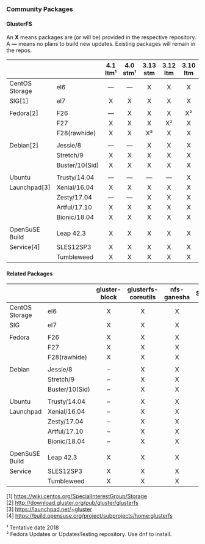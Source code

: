 ### Community Packages

#### GlusterFS

An **X** means packages are (or will be) provided in the respective repository.  
A **—** means no plans to build new updates. Existing packages will remain in the repos.  

|              |              |  4.1 ltm¹ |  4.0 stm¹ | 3.13 stm  | 3.12 ltm  | 3.10 ltm  |
|--------------|--------------|:---------:|:---------:|:---------:|:---------:|:---------:|
|CentOS Storage|el6           |     —     |     —     |     X     |     X     |     X     |
|SIG[1]        |el7           |     X     |     X     |     X     |     X     |     X     |
|              |              |           |           |           |           |           |
|Fedora[2]     |F26           |     —     |     X     |     X     |     X     |     X²    |
|              |F27           |     X     |     X     |     X     |     X²    |     X     |
|              |F28(rawhide)  |     X     |     X     |     X²    |     X     |     X     |
|              |              |           |           |           |           |           |
|Debian[2]     |Jessie/8      |     —     |     —     |     X     |     X     |     X     |
|              |Stretch/9     |     X     |     X     |     X     |     X     |     X     |
|              |Buster/10(Sid)|     X     |     X     |     X     |     X     |     X     |
|              |              |           |           |           |           |           |
|Ubuntu        |Trusty/14.04  |     —     |     —     |     —     |     —     |     X     |
|Launchpad[3]  |Xenial/16.04  |     X     |     X     |     X     |     X     |     X     |
|              |Zesty/17.04   |     —     |     —     |     X     |     X     |     X     |
|              |Artful/17.10  |     X     |     X     |     X     |     X     |     X     |
|              |Bionic/18.04  |     X     |     X     |     X     |     X     |     X     |
|              |              |           |           |           |           |           |
|OpenSuSE Build|Leap 42.3     |     X     |     X     |     X     |     X     |     X     |
|Service[4]    |SLES12SP3     |     X     |     X     |     X     |     X     |     X     |
|              |Tumbleweed    |     X     |     X     |     X     |     X     |     X     |


#### Related Packages

|              |              | gluster-block | glusterfs-coreutils | nfs-ganesha | Samba |
|--------------|--------------|:-------------:|:-------------------:|:-----------:|:-----:|
|CentOS Storage|el6           |       X       |         X           |      X      |   ?   |
|SIG           |el7           |       X       |         X           |      X      |   ?   |
|              |              |               |                     |             |       |
|Fedora        |F26           |       X       |         X           |      X      |   ?   |
|              |F27           |       X       |         X           |      X      |   ?   |
|              |F28(rawhide)  |       X       |         X           |      X      |   ?   |
|              |              |               |                     |             |       |
|Debian        |Jessie/8      |       –       |         X           |      X      |   ?   |
|              |Stretch/9     |       –       |         X           |      X      |   ?   |
|              |Buster/10(Sid)|       –       |         X           |      X      |   ?   |
|              |              |               |                     |             |       |
|Ubuntu        |Trusty/14.04  |       –       |         X           |      X      |   ?   |
|Launchpad     |Xenial/16.04  |       –       |         X           |      X      |   ?   |
|              |Zesty/17.04   |       –       |         X           |      X      |   ?   |
|              |Artful/17.10  |       –       |         X           |      X      |   ?   |
|              |Bionic/18.04  |       –       |         X           |      X      |   ?   |
|              |              |               |                     |             |       |
|OpenSuSE Build|Leap 42.3     |     X         |         X           |      X      |   ?   |
|Service       |SLES12SP3     |     X         |         X           |      X      |   ?   |
|              |Tumbleweed    |     X         |         X           |      X      |   ?   |


[1] <https://wiki.centos.org/SpecialInterestGroup/Storage>  
[2] <http://download.gluster.org/pub/gluster/glusterfs>  
[3] <https://launchpad.net/~gluster>  
[4] <https://build.opensuse.org/project/subprojects/home:glusterfs>  

¹ Tentative date 2018  
² Fedora Updates or UpdatesTesting repository. Use dnf to install.  
